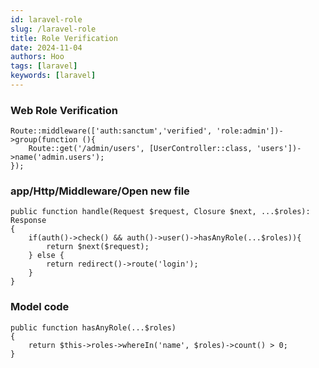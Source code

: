 ```yaml
---
id: laravel-role
slug: /laravel-role
title: Role Verification
date: 2024-11-04
authors: Hoo
tags: [laravel]
keywords: [laravel]
---
```


### Web Role Verification

```
Route::middleware(['auth:sanctum','verified', 'role:admin'])->group(function (){
    Route::get('/admin/users', [UserController::class, 'users'])->name('admin.users');
});
```

### app/Http/Middleware/Open new file

```
public function handle(Request $request, Closure $next, ...$roles): Response
{
    if(auth()->check() && auth()->user()->hasAnyRole(...$roles)){
        return $next($request);
    } else {
        return redirect()->route('login');
    }
}
```

### Model code

```
public function hasAnyRole(...$roles)
{
    return $this->roles->whereIn('name', $roles)->count() > 0;
}
```